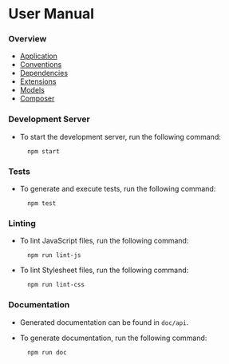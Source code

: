 # User Manual

### Overview
- [Application](doc/app.md)
- [Conventions](doc/conventions.md)
- [Dependencies](doc/dependencies.md)
- [Extensions](doc/extensions.md)
- [Models](doc/models.md)
- [Composer](doc/composer.md)

### Development Server
- To start the development server, run the following command:

		npm start

### Tests
- To generate and execute tests, run the following command:

		npm test

### Linting
- To lint JavaScript files, run the following command:

		npm run lint-js
		
- To lint Stylesheet files, run the following command:

		npm run lint-css

### Documentation
- Generated documentation can be found in `doc/api`.
- To generate documentation, run the following command:

		npm run doc
